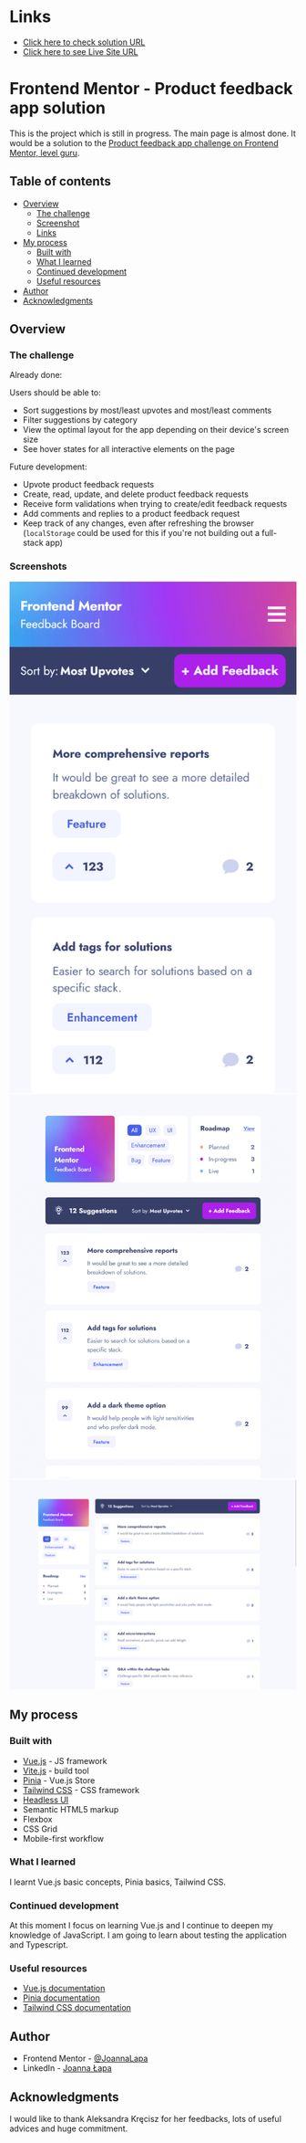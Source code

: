 # Links

-  [Click here to check solution URL](https://github.com/JoannaLapa/product-feedback-app)
-  [Click here to see Live Site URL](https://product-feedback-app-jl.netlify.app/)

# Frontend Mentor - Product feedback app solution

This is the project which is still in progress. The main page is almost done. It would be a solution to the [Product feedback app challenge on Frontend Mentor, level guru](https://www.frontendmentor.io/challenges/product-feedback-app-wbvUYqjR6). 

## Table of contents

- [Overview](#overview)
  - [The challenge](#the-challenge)
  - [Screenshot](#screenshot)
  - [Links](#links)
- [My process](#my-process)
  - [Built with](#built-with)
  - [What I learned](#what-i-learned)
  - [Continued development](#continued-development)
  - [Useful resources](#useful-resources)
- [Author](#author)
- [Acknowledgments](#acknowledgments)

## Overview

### The challenge

Already done:

Users should be able to:

- Sort suggestions by most/least upvotes and most/least comments
- Filter suggestions by category
- View the optimal layout for the app depending on their device's screen size
- See hover states for all interactive elements on the page

Future development: 

- Upvote product feedback requests
- Create, read, update, and delete product feedback requests
- Receive form validations when trying to create/edit feedback requests
- Add comments and replies to a product feedback request
- Keep track of any changes, even after refreshing the browser (`localStorage` could be used for this if you're not building out a full-stack app)

### Screenshots

![Mobile](./screenshots/mobile_screenshot.png)
![Tablet](./screenshots/tablet_screenshot.png)
![Desktop](./screenshots/desktop_screenshot.png)

## My process

### Built with

- [Vue.js](https://vuejs.org/) - JS framework
- [Vite.js](https://vitejs.dev/) - build tool
- [Pinia](https://pinia.vuejs.org/) - Vue.js Store
- [Tailwind CSS](https://tailwindcss.com/) - CSS framework
- [Headless UI](https://headlessui.com/) 
- Semantic HTML5 markup
- Flexbox
- CSS Grid
- Mobile-first workflow

### What I learned

I learnt Vue.js basic concepts, Pinia basics, Tailwind CSS.

### Continued development

At this moment I focus on learning Vue.js and I continue to deepen my knowledge of JavaScript. I am going to learn about testing the application and Typescript.

### Useful resources

- [Vue.js documentation](https://vuejs.org/guide/introduction.html) 
- [Pinia documentation](https://pinia.vuejs.org/) 
- [Tailwind CSS documentation](https://tailwindcss.com/)

## Author

- Frontend Mentor - [@JoannaLapa](https://www.frontendmentor.io/profile/JoannaLapa)
- LinkedIn - [Joanna Łapa](https://www.linkedin.com/in/joanna-lapa-/)

## Acknowledgments

I would like to thank Aleksandra Kręcisz for her feedbacks, lots of useful advices and huge commitment.

